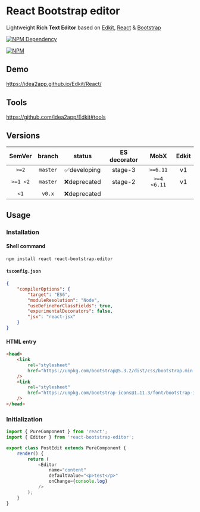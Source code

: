 # React Bootstrap editor

Lightweight **Rich Text Editor** based on [Edkit][1], [React][2] & [Bootstrap][3]

[![NPM Dependency](https://img.shields.io/librariesio/release/npm/react-bootstrap-editor)][4]

[![NPM](https://nodei.co/npm/react-bootstrap-editor.png?downloads=true&downloadRank=true&stars=true)][5]

## Demo

https://idea2app.github.io/Edkit/React/

## Tools

https://github.com/idea2app/Edkit#tools

## Versions

|  SemVer  |  branch  |    status    | ES decorator |    MobX     | Edkit |
| :------: | :------: | :----------: | :----------: | :---------: | :---: |
|  `>=2`   | `master` | ✅developing |   stage-3    |  `>=6.11`   |  v1   |
| `>=1 <2` | `master` | ❌deprecated |   stage-2    | `>=4 <6.11` |  v1   |
|   `<1`   |  `v0.x`  | ❌deprecated |              |             |       |

## Usage

### Installation

#### Shell command

```shell
npm install react react-bootstrap-editor
```

#### `tsconfig.json`

```json
{
    "compilerOptions": {
        "target": "ES6",
        "moduleResolution": "Node",
        "useDefineForClassFields": true,
        "experimentalDecorators": false,
        "jsx": "react-jsx"
    }
}
```

#### HTML entry

```html
<head>
    <link
        rel="stylesheet"
        href="https://unpkg.com/bootstrap@5.3.2/dist/css/bootstrap.min.css"
    />
    <link
        rel="stylesheet"
        href="https://unpkg.com/bootstrap-icons@1.11.3/font/bootstrap-icons.css"
    />
</head>
```

### Initialization

```javascript
import { PureComponent } from 'react';
import { Editor } from 'react-bootstrap-editor';

export class PostEdit extends PureComponent {
    render() {
        return (
            <Editor
                name="content"
                defaultValue="<p>test</p>"
                onChange={console.log}
            />
        );
    }
}
```

[1]: https://github.com/idea2app/Edkit/
[2]: https://reactjs.org/
[3]: https://getbootstrap.com/
[4]: https://libraries.io/npm/react-bootstrap-editor
[5]: https://nodei.co/npm/react-bootstrap-editor/
